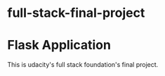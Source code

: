 # full-stack-final-project
# Flask Application
This is udacity's full stack foundation's final project.
